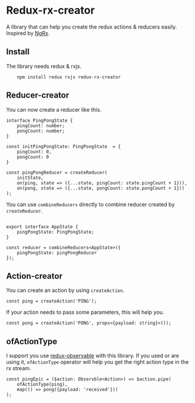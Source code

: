 # Redux-rx-creator
A library that can help you create the redux actions & reducers easily. Inspired by [NgRx](https://ngrx.io/).

## Install
The library needs redux & rxjs.
```
    npm install redux rxjs redux-rx-creator
```

## Reducer-creator
You can now create a reducer like this.
```
interface PingPongState {
	pingCount: number;
	pongCount: number;
}

const initPingPongState: PingPongState  = {
	pingCount: 0,
	pongCount: 0
}

const pingPongReducer = createReducer(
	initState, 
	on(ping, state => ({...state, pingCount: state.pingCount + 1})),
	on(pong, state => ({...state, pongCount: state.pongCount + 1}))
);
```

You can use `combineReducers` directly to combine reducer created by `createReducer`.
```

export interface AppState {
    pingPongState: PingPongState;
}

const reducer = combineReducers<AppState>({
    pingPongState: pingPongReducer
});
```

## Action-creator
You can create an action by using `createAction`.
```
const ping = createAction('PING');
```

If your action needs to pass some parameters, this will help you.
```
const pong = createAction('PONG', props<{payload: string}>());
``` 

## ofActionType

I support you use [redux-observable](https://redux-observable.js.org) with this library.
If you used or are using it, `ofActionType` operator will help you get the right action type in the rx stream.
```
const pingEpic = ($action: Observble<Action>) => $action.pipe(
    ofActionType(ping),
    map(() => pong({payload: 'received'}))
);
```


